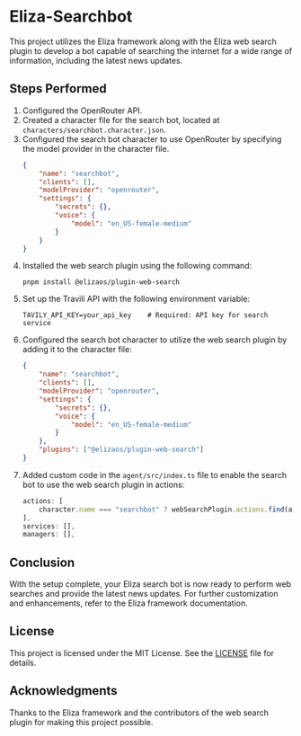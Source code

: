 # Eliza-Searchbot

This project utilizes the Eliza framework along with the Eliza web search plugin to develop a bot capable of searching the internet for a wide range of information, including the latest news updates.
## Steps Performed

1. Configured the OpenRouter API.
2. Created a character file for the search bot, located at `characters/searchbot.character.json`.
3. Configured the search bot character to use OpenRouter by specifying the model provider in the character file.
   ```json
   {
       "name": "searchbot",
       "clients": [],
       "modelProvider": "openrouter",
       "settings": {
           "secrets": {},
           "voice": {
               "model": "en_US-female-medium"
           }
       }
   }
   ```
4. Installed the web search plugin using the following command:
   ```
   pnpm install @elizaos/plugin-web-search
   ```
5. Set up the Travili API with the following environment variable:
   ```
   TAVILY_API_KEY=your_api_key    # Required: API key for search service
   ```
6. Configured the search bot character to utilize the web search plugin by adding it to the character file:
   ```json
   {
       "name": "searchbot",
       "clients": [],
       "modelProvider": "openrouter",
       "settings": {
           "secrets": {},
           "voice": {
               "model": "en_US-female-medium"
           }
       },
       "plugins": ["@elizaos/plugin-web-search"]
   }
   ```
7. Added custom code in the `agent/src/index.ts` file to enable the search bot to use the web search plugin in actions:
   ```typescript
   actions: [
       character.name === "searchbot" ? webSearchPlugin.actions.find(action => action.name === "WEB_SEARCH") : null,
   ],
   services: [],
   managers: [],
   ```

## Conclusion

With the setup complete, your Eliza search bot is now ready to perform web searches and provide the latest news updates. For further customization and enhancements, refer to the Eliza framework documentation.

## License

This project is licensed under the MIT License. See the [LICENSE](LICENSE) file for details.

## Acknowledgments

Thanks to the Eliza framework and the contributors of the web search plugin for making this project possible.
